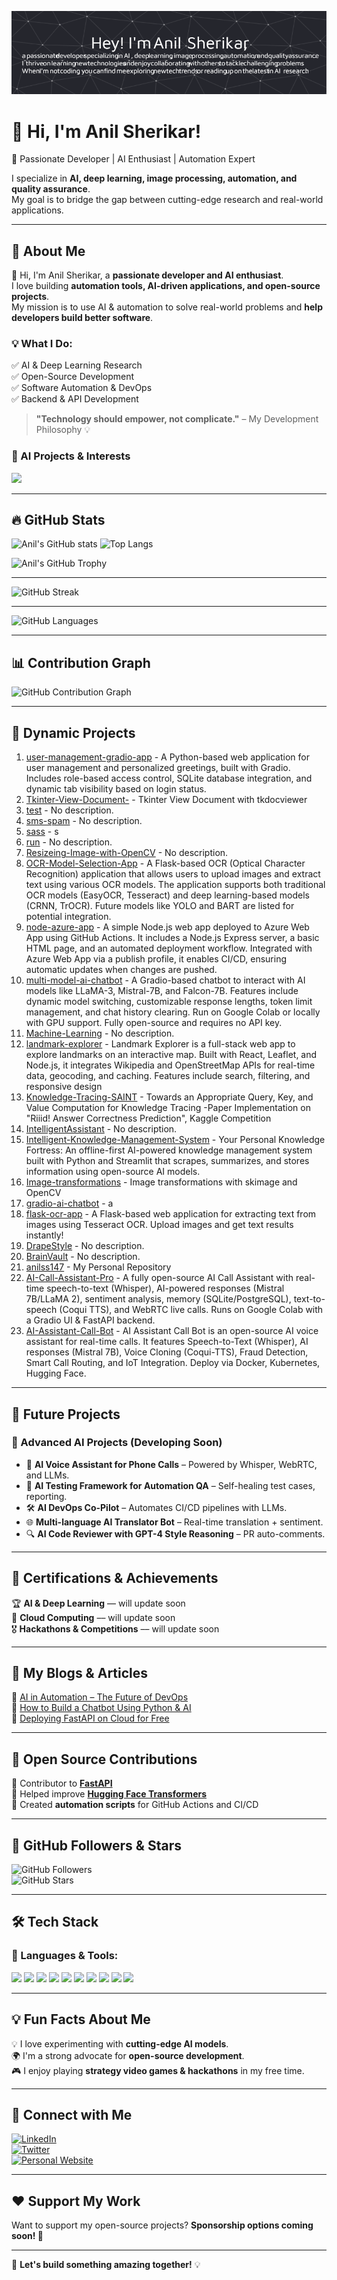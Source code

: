 ![Profile Banner](https://raw.githubusercontent.com/anilss147/anilss147/main/github-header-image.png)

# 👋 Hi, I'm Anil Sherikar!  

🚀 Passionate Developer | AI Enthusiast | Automation Expert  

I specialize in **AI, deep learning, image processing, automation, and quality assurance**.  
My goal is to bridge the gap between cutting-edge research and real-world applications.  

---

## 🌟 About Me  

👋 Hi, I'm Anil Sherikar, a **passionate developer and AI enthusiast**.  
I love building **automation tools, AI-driven applications, and open-source projects**.  
My mission is to use AI & automation to solve real-world problems and **help developers build better software**.  

### 💡 What I Do:
✅ AI & Deep Learning Research  
✅ Open-Source Development  
✅ Software Automation & DevOps  
✅ Backend & API Development  

> **"Technology should empower, not complicate."** – My Development Philosophy 💡  

### 🤖 AI Projects & Interests  
<p align="left">
  <img src="https://skillicons.dev/icons?i=python,tensorflow,pytorch,fastapi,docker,linux,opencv" />
</p>


---

## 🔥 GitHub Stats  
<!-- STATS START -->
![Anil's GitHub stats](https://github-readme-stats.vercel.app/api?username=anilss147&show_icons=true&theme=tokyonight)
![Top Langs](https://github-readme-stats.vercel.app/api/top-langs/?username=anilss147&layout=compact&theme=tokyonight)
<!-- STATS END -->
<!-- STATS END -->

![Anil's GitHub Trophy](https://github-profile-trophy.vercel.app/?username=anilss147&theme=tokyonight&column=7)


---

<!-- STREAK START -->
![GitHub Streak](https://streak-stats.demolab.com/?user=anilss147&theme=tokyonight)
<!-- STREAK END -->

---

<!-- LANG SUMMARY START -->
![GitHub Languages](https://github-profile-summary-cards.vercel.app/api/cards/repos-per-language?username=anilss147&theme=github)
<!-- LANG SUMMARY END -->

---

## 📊 Contribution Graph  
<!-- GRAPH START -->
![GitHub Contribution Graph](https://github-profile-summary-cards.vercel.app/api/cards/profile-details?username=anilss147&theme=github)
<!-- GRAPH END -->
<!-- GRAPH END -->

---

## 🚀 Dynamic Projects  
<!-- PROJECTS END -->
<!-- PROJECTS START -->
1. [user-management-gradio-app](https://github.com/anilss147/user-management-gradio-app) - A Python-based web application for user management and personalized greetings, built with Gradio. Includes role-based access control, SQLite database integration, and dynamic tab visibility based on login status.
2. [Tkinter-View-Document-](https://github.com/anilss147/Tkinter-View-Document-) - Tkinter View Document with tkdocviewer 
3. [test](https://github.com/anilss147/test) - No description.
4. [sms-spam](https://github.com/anilss147/sms-spam) - No description.
5. [sass](https://github.com/anilss147/sass) - s
6. [run](https://github.com/anilss147/run) - No description.
7. [Resizeing-Image-with-OpenCV](https://github.com/anilss147/Resizeing-Image-with-OpenCV) - No description.
8. [OCR-Model-Selection-App](https://github.com/anilss147/OCR-Model-Selection-App) - A Flask-based OCR (Optical Character Recognition) application that allows users to upload images and extract text using various OCR models. The application supports both traditional OCR models (EasyOCR, Tesseract) and deep learning-based models (CRNN, TrOCR). Future models like YOLO and BART are listed for potential integration.
9. [node-azure-app](https://github.com/anilss147/node-azure-app) - A simple Node.js web app deployed to Azure Web App using GitHub Actions. It includes a Node.js Express server, a basic HTML page, and an automated deployment workflow. Integrated with Azure Web App via a publish profile, it enables CI/CD, ensuring automatic updates when changes are pushed.
10. [multi-model-ai-chatbot](https://github.com/anilss147/multi-model-ai-chatbot) - A Gradio-based chatbot to interact with AI models like LLaMA-3, Mistral-7B, and Falcon-7B. Features include dynamic model switching, customizable response lengths, token limit management, and chat history clearing. Run on Google Colab or locally with GPU support. Fully open-source and requires no API key.
11. [Machine-Learning](https://github.com/anilss147/Machine-Learning) - No description.
12. [landmark-explorer](https://github.com/anilss147/landmark-explorer) - Landmark Explorer is a full-stack web app to explore landmarks on an interactive map. Built with React, Leaflet, and Node.js, it integrates Wikipedia and OpenStreetMap APIs for real-time data, geocoding, and caching. Features include search, filtering, and responsive design
13. [Knowledge-Tracing-SAINT](https://github.com/anilss147/Knowledge-Tracing-SAINT) - Towards an Appropriate Query, Key, and Value Computation for Knowledge Tracing -Paper Implementation on "Riiid! Answer Correctness Prediction", Kaggle Competition
14. [IntelligentAssistant](https://github.com/anilss147/IntelligentAssistant) - No description.
15. [Intelligent-Knowledge-Management-System](https://github.com/anilss147/Intelligent-Knowledge-Management-System) - Your Personal Knowledge Fortress: An offline-first AI-powered knowledge management system built with Python and Streamlit that scrapes, summarizes, and stores information using open-source AI models.
16. [Image-transformations](https://github.com/anilss147/Image-transformations) - Image transformations with skimage and OpenCV
17. [gradio-ai-chatbot](https://github.com/anilss147/gradio-ai-chatbot) - a
18. [flask-ocr-app](https://github.com/anilss147/flask-ocr-app) - A Flask-based web application for extracting text from images using Tesseract OCR. Upload images and get text results instantly!
19. [DrapeStyle](https://github.com/anilss147/DrapeStyle) - No description.
20. [BrainVault](https://github.com/anilss147/BrainVault) - No description.
21. [anilss147](https://github.com/anilss147/anilss147) - My Personal Repository 
22. [AI-Call-Assistant-Pro](https://github.com/anilss147/AI-Call-Assistant-Pro) - A fully open-source AI Call Assistant with real-time speech-to-text (Whisper), AI-powered responses (Mistral 7B/LLaMA 2), sentiment analysis, memory (SQLite/PostgreSQL), text-to-speech (Coqui TTS), and WebRTC live calls. Runs on Google Colab with a Gradio UI & FastAPI backend.
23. [AI-Assistant-Call-Bot](https://github.com/anilss147/AI-Assistant-Call-Bot) - AI Assistant Call Bot is an open-source AI voice assistant for real-time calls. It features Speech-to-Text (Whisper), AI responses (Mistral 7B), Voice Cloning (Coqui-TTS), Fraud Detection, Smart Call Routing, and IoT Integration. Deploy via Docker, Kubernetes, Hugging Face.
<!-- PROJECTS END -->


---



## 🚀 Future Projects

### 🧠 Advanced AI Projects (Developing Soon)

- 🤖 **AI Voice Assistant for Phone Calls** – Powered by Whisper, WebRTC, and LLMs.
- 🧪 **AI Testing Framework for Automation QA** – Self-healing test cases, reporting.
- 🛠️ **AI DevOps Co-Pilot** – Automates CI/CD pipelines with LLMs.
- 🌐 **Multi-language AI Translator Bot** – Real-time translation + sentiment.
- 🔍 **AI Code Reviewer with GPT-4 Style Reasoning** – PR auto-comments.


---

## 📜 Certifications & Achievements  

🏆 **AI & Deep Learning** –– will update soon  
📜 **Cloud Computing** –– will update soon  
🎖️ **Hackathons & Competitions** –– will update soon  

---

## 📖 My Blogs & Articles  

🔹 [AI in Automation – The Future of DevOps](https://medium.com/@anilieee207/ai-in-automation-the-future-of-devops-b125997d14ec)  
🔹 [How to Build a Chatbot Using Python & AI](https://dev.to/anilsherikar)  
🔹 [Deploying FastAPI on Cloud for Free](https://anilsherikar.dev/blog/fastapi-deployment)  

---

## 📢 Open Source Contributions  

🔹 Contributor to **[FastAPI](https://github.com/tiangolo/fastapi)**  
🔹 Helped improve **[Hugging Face Transformers](https://github.com/huggingface/transformers)**  
🔹 Created **automation scripts** for GitHub Actions and CI/CD  

---

## 👥 GitHub Followers & Stars  

<!-- FOLLOWERS START -->

<!-- FOLLOWERS END -->
<!-- FOLLOWERS END -->

![GitHub Followers](https://img.shields.io/github/followers/anilss147?style=social)  
![GitHub Stars](https://img.shields.io/github/stars/anilss147?style=social)  


---

## 🛠️ Tech Stack  

### 🚀 Languages & Tools:  
<p align="left">
  <img src="https://cdn.jsdelivr.net/gh/devicons/devicon/icons/python/python-original.svg" width="40px"/>
  <img src="https://cdn.jsdelivr.net/gh/devicons/devicon/icons/javascript/javascript-original.svg" width="40px"/>
  <img src="https://cdn.jsdelivr.net/gh/devicons/devicon/icons/docker/docker-original.svg" width="40px"/>
  <img src="https://cdn.jsdelivr.net/gh/devicons/devicon/icons/flask/flask-original.svg" width="40px"/>
  <img src="https://cdn.jsdelivr.net/gh/devicons/devicon/icons/opencv/opencv-original.svg" width="40px"/>
  <img src="https://cdn.jsdelivr.net/gh/devicons/devicon/icons/git/git-original.svg" width="40px"/>
  <img src="https://cdn.jsdelivr.net/gh/devicons/devicon/icons/tensorflow/tensorflow-original.svg" width="40px"/>
  <img src="https://cdn.jsdelivr.net/gh/devicons/devicon/icons/pytorch/pytorch-original.svg" width="40px"/>
  <img src="https://cdn.jsdelivr.net/gh/devicons/devicon/icons/fastapi/fastapi-original.svg" width="40px"/>
  <img src="https://cdn.jsdelivr.net/gh/devicons/devicon/icons/linux/linux-original.svg" width="40px"/>
</p>  

---

## 💡 Fun Facts About Me  

💡 I love experimenting with **cutting-edge AI models**.  
🌍 I'm a strong advocate for **open-source development**.  
🎮 I enjoy playing **strategy video games & hackathons** in my free time.  

---

## 🔗 Connect with Me  

[![LinkedIn](https://img.shields.io/badge/-LinkedIn-0077B5?style=flat&logo=linkedin&logoColor=white)](https://www.linkedin.com/in/anil-sherikar/)  
[![Twitter](https://img.shields.io/badge/-Twitter-1DA1F2?style=flat&logo=twitter&logoColor=white)](https://x.com/anil_sherikar09)  
[![Personal Website](https://img.shields.io/badge/-Website-000000?style=flat&logo=github&logoColor=white)](https://anilsherikar.dev/)  

---

## ❤️ Support My Work  

Want to support my open-source projects? **Sponsorship options coming soon! 🚀**

---

🚀 **Let's build something amazing together!** 💡  
